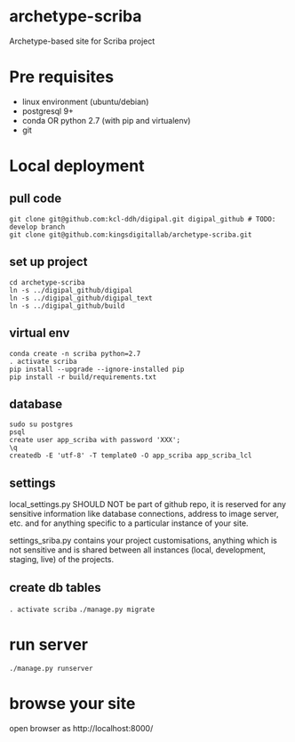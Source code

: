 # archetype-scriba
Archetype-based site for Scriba project

# Pre requisites

* linux environment (ubuntu/debian)
* postgresql 9+
* conda OR python 2.7 (with pip and virtualenv)
* git

# Local deployment

## pull code

```
git clone git@github.com:kcl-ddh/digipal.git digipal_github # TODO: develop branch
git clone git@github.com:kingsdigitallab/archetype-scriba.git
```

## set up project

```
cd archetype-scriba
ln -s ../digipal_github/digipal
ln -s ../digipal_github/digipal_text
ln -s ../digipal_github/build
```

## virtual env
```
conda create -n scriba python=2.7 
. activate scriba
pip install --upgrade --ignore-installed pip
pip install -r build/requirements.txt
```

## database
```
sudo su postgres
psql
create user app_scriba with password 'XXX';
\q
createdb -E 'utf-8' -T template0 -O app_scriba app_scriba_lcl
```

## settings

local_settings.py SHOULD NOT be part of github repo, it is reserved for any sensitive information like database connections, address to image server, etc. and for anything specific to a particular instance of your site.

settings_sriba.py contains your project customisations, anything which is not sensitive and is shared between all instances (local, development, staging, live) of the projects.

## create db tables
`. activate scriba`
`./manage.py migrate`

# run server
`./manage.py runserver`

# browse your site

open browser as http://localhost:8000/
